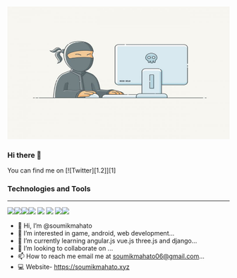 <img src = "programmer.jpg" height = "300px" width = "100%"/>

### Hi there 👋

You can find me on [![Twitter][1.2]][1]


### Technologies and Tools
<hr>

<img src = "https://img.shields.io/badge/Language-JavaScript-yellowgreen" /><img src="https://img.shields.io/badge/Language-php-green"><img src="https://img.shields.io/badge/Language-Nodejs-redgreen"><img src="https://img.shields.io/badge/Language-css-blueyellow"> <img src = "https://img.shields.io/badge/Language-Java-blue" /> <img src = "https://img.shields.io/badge/Language-Python-yellowgreen" />
 <img src = "https://img.shields.io/badge/Database-mysql-blue" /><img src="https://img.shields.io/badge/Database-mongo%20Db-red" />

- 👋 Hi, I’m @soumikmahato
- 👀 I’m interested in game, android, web development...
- 🌱 I’m currently learning angular.js vue.js three.js and django...
- 💞️ I’m looking to collaborate on ...
- 📫 How to reach me email me at soumikmahato06@gmail.com...
- 💻 Website- https://soumikmahato.xyz
<!---

[1.2]: http://i.imgur.com/wWzX9uB.png (twitter icon without padding)
[1]: https://twitter.com/soumikmahato1

 --->

